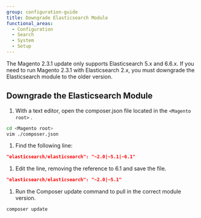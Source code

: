 ```yaml
---
group: configuration-guide
title: Downgrade Elasticsearch Module
functional_areas:
  - Configuration
  - Search
  - System
  - Setup
---
```


The Magento 2.3.1 update only supports Elasticsearch 5.x and 6.6.x.
If you need to run Magento 2.3.1 with Elasticsearch 2.x, you must downgrade the Elasticsearch module to the older version.

## Downgrade the Elasticsearch Module

1. With a text editor, open the composer.json file located in the `<Magento root>` .

```bash
cd <Magento root>
vim ./composer.json
```

1. Find the following line:

```json
"elasticsearch/elasticsearch": "~2.0|~5.1|~6.1"
```

1. Edit the line, removing the reference to 6.1 and save the file.

```json
"elasticsearch/elasticsearch": "~2.0|~5.1"
```

1. Run the Composer update command to pull in the correct module version.

```bash
composer update
```
